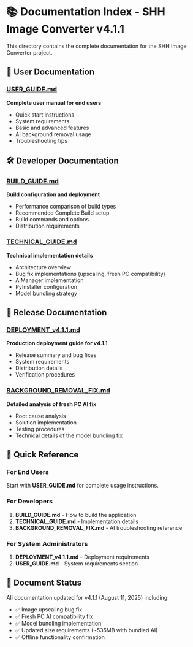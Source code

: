 # 📚 Documentation Index - SHH Image Converter v4.1.1

This directory contains the complete documentation for the SHH Image Converter project.

## 📖 **User Documentation**

### [USER_GUIDE.md](USER_GUIDE.md)
**Complete user manual for end users**
- Quick start instructions
- System requirements 
- Basic and advanced features
- AI background removal usage
- Troubleshooting tips

## 🛠️ **Developer Documentation**

### [BUILD_GUIDE.md](BUILD_GUIDE.md)
**Build configuration and deployment**
- Performance comparison of build types
- Recommended Complete Build setup
- Build commands and options
- Distribution requirements

### [TECHNICAL_GUIDE.md](TECHNICAL_GUIDE.md)
**Technical implementation details**
- Architecture overview
- Bug fix implementations (upscaling, fresh PC compatibility)
- AIManager implementation
- PyInstaller configuration
- Model bundling strategy

## 🚀 **Release Documentation**

### [DEPLOYMENT_v4.1.1.md](DEPLOYMENT_v4.1.1.md)
**Production deployment guide for v4.1.1**
- Release summary and bug fixes
- System requirements
- Distribution details
- Verification procedures

### [BACKGROUND_REMOVAL_FIX.md](BACKGROUND_REMOVAL_FIX.md)
**Detailed analysis of fresh PC AI fix**
- Root cause analysis
- Solution implementation
- Testing procedures
- Technical details of the model bundling fix

## 🎯 **Quick Reference**

### For End Users
Start with **USER_GUIDE.md** for complete usage instructions.

### For Developers
1. **BUILD_GUIDE.md** - How to build the application
2. **TECHNICAL_GUIDE.md** - Implementation details
3. **BACKGROUND_REMOVAL_FIX.md** - AI troubleshooting reference

### For System Administrators
1. **DEPLOYMENT_v4.1.1.md** - Deployment requirements
2. **USER_GUIDE.md** - System requirements section

## 📝 **Document Status**

All documentation updated for v4.1.1 (August 11, 2025) including:
- ✅ Image upscaling bug fix
- ✅ Fresh PC AI compatibility fix  
- ✅ Model bundling implementation
- ✅ Updated size requirements (~535MB with bundled AI)
- ✅ Offline functionality confirmation
